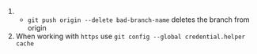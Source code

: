 1. * `git push origin --delete bad-branch-name` deletes the branch from origin
2. When working with `https` use `git config --global credential.helper cache`